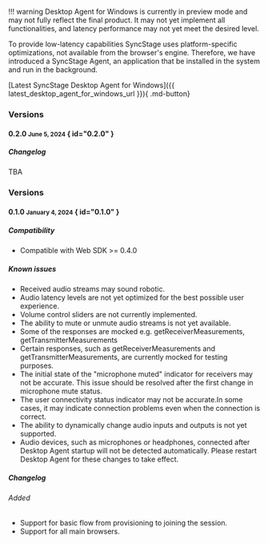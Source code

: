 !!! warning
    Desktop Agent for Windows is currently in preview mode and may not fully reflect the final product. It may not yet implement all functionalities, and latency performance may not yet meet the desired level.

To provide low-latency capabilities SyncStage uses platform-specific optimizations, not available from the browser's engine. Therefore, we have introduced a SyncStage Agent, an application that be installed in the system and run in the background. 

[Latest SyncStage Desktop Agent for Windows]({{ latest_desktop_agent_for_windows_url }}){ .md-button}

### Versions
#### 0.2.0 <small>June 5, 2024</small> { id="0.2.0" }
##### Changelog
TBA

### Versions
#### 0.1.0 <small>January 4, 2024</small> { id="0.1.0" }
##### Compatibility
* Compatible with Web SDK >= 0.4.0
  
##### Known issues
* Received audio streams may sound robotic.
* Audio latency levels are not yet optimized for the best possible user experience.
* Volume control sliders are not currently implemented.
* The ability to mute or unmute audio streams is not yet available.
* Some of the responses are mocked e.g. getReceiverMeasurements, getTransmitterMeasurements
* Certain responses, such as getReceiverMeasurements and getTransmitterMeasurements, are currently mocked for testing purposes.
* The initial state of the "microphone muted" indicator for receivers may not be accurate. This issue should be resolved after the first change in microphone mute status.
* The user connectivity status indicator may not be accurate.In some cases, it may indicate connection problems even when the connection is correct.
* The ability to dynamically change audio inputs and outputs is not yet supported.
* Audio devices, such as microphones or headphones, connected after Desktop Agent startup will not be detected automatically. Please restart Desktop Agent for these changes to take effect.


##### Changelog
###### Added
* Support for basic flow from provisioning to joining the session.
* Support for all main browsers.
